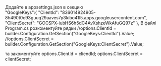Додайте в appsettings.json в секцию   
"GoogleKeys":{
      "ClientId": "836014924905-8h490t0c93guuq29aaves7p3kibo41l5.apps.googleusercontent.com",
    "ClientSecret": "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"
},
В файлі Program.cs розкоментуйте рядки
            //options.ClientId = builder.Configuration.GetSection("GoogleKeys:ClientId").Value;
            //options.ClientSecret = builder.Configuration.GetSection("GoogleKeys:ClientSecret").Value;

та закоментуйте
            options.ClientId = cliendId;
            options.ClientSecret = clientSecret;
